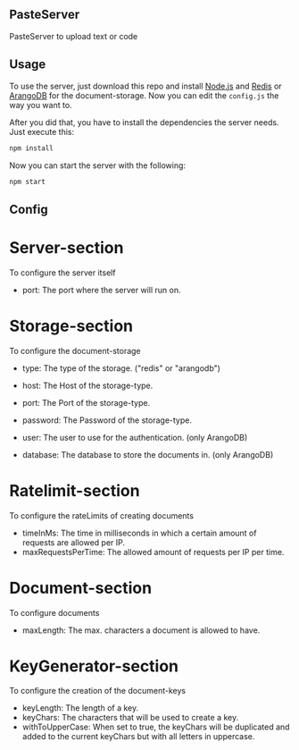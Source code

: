 ## PasteServer
PasteServer to upload text or code

## Usage
To use the server, just download this repo and install [Node.js](http://www.nodejs.org/) and [Redis](http://www.redis.io/) or
[ArangoDB](http://www.arangodb.com/) for the document-storage.
Now you can edit the ``config.js`` the way you want to. 

After you did that, you have to install the dependencies the server needs. Just execute this:

```bash
npm install
```

Now you can start the server with the following:

```bash
npm start
```

## Config

# Server-section
To configure the server itself

*  port: The port where the server will run on.

# Storage-section
To configure the document-storage

*  type: The type of the storage. ("redis" or "arangodb")
*  host: The Host of the storage-type.
*  port: The Port of the storage-type.
*  password: The Password of the storage-type.

*  user: The user to use for the authentication. (only ArangoDB)
*  database: The database to store the documents in. (only ArangoDB)

# Ratelimit-section
To configure the rateLimits of creating documents

*  timeInMs: The time in milliseconds in which a certain amount of requests are allowed per IP.
*  maxRequestsPerTime: The allowed amount of requests per IP per time.

# Document-section
To configure documents

*  maxLength: The max. characters a document is allowed to have.

# KeyGenerator-section
To configure the creation of the document-keys

*  keyLength: The length of a key.
*  keyChars: The characters that will be used to create a key.
*  withToUpperCase: When set to true, the keyChars will be duplicated and added to the current keyChars but with all letters in uppercase.

